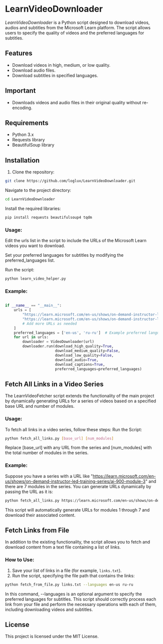 # LearnVideoDownloader

*LearnVideoDownloader* is a Python script designed to download videos, audios and subtitles from the Microsoft Learn platform. The script allows users to specify the quality of videos and the preferred languages for subtitles.

## Features

- Download videos in high, medium, or low quality.
- Download audio files.
- Download subtitles in specified languages.

## Important

- Downloads videos and audio files in their original quality without re-encoding.

## Requirements

- Python 3.x
- Requests library
- BeautifulSoup library

## Installation

1. Clone the repository:

```bash
git clone https://github.com/loglux/LearnVideoDownloader.git
```

Navigate to the project directory:

```bash
cd LearnVideoDownloader
```

Install the required libraries:
```bash
pip install requests beautifulsoup4 tqdm
```
### Usage:
Edit the urls list in the script to include the URLs of the Microsoft Learn videos you want to download.

Set your preferred languages for subtitles by modifying the preferred_languages list.

Run the script:
``` bash
python learn_video_helper.py
```
### Example:
```python

if __name__ == "__main__":
    urls = [
        "https://learn.microsoft.com/en-us/shows/on-demand-instructor-led-training-series/ai-050-module-1/",
        "https://learn.microsoft.com/en-us/shows/on-demand-instructor-led-training-series/ai-050-module-2/",
        # Add more URLs as needed
    ]
    preferred_languages = ['en-us', 'ru-ru']  # Example preferred languages: English and Russian subtitles
    for url in urls:
        downloader = VideoDownloader(url)
        downloader.run(download_high_quality=True,
                       download_medium_quality=False,
                       download_low_quality=False,
                       download_audio=True,
                       download_captions=True,
                       preferred_languages=preferred_languages)
```

## Fetch All Links in a Video Series
The LearnVideoFetcher script extends the functionality of the main project by dynamically generating URLs for a series of videos based on a specified base URL and number of modules.
### Usage:
To fetch all links in a video series, follow these steps:
Run the Script:
```bash
python fetch_all_links.py [base_url] [num_modules]
```
Replace [base_url] with any URL from the series and [num_modules] with the total number of modules in the series.

### Example:

Suppose you have a series with a URL like "https://learn.microsoft.com/en-us/shows/on-demand-instructor-led-training-series/ai-900-module-3" and there are 7 modules in the series. You can generate URLs dynamically by passing the URL as it is:
```bash
python fetch_all_links.py https://learn.microsoft.com/en-us/shows/on-demand-instructor-led-training-series/ai-900-module-3 7
```
This script will automatically generate URLs for modules 1 through 7 and download their associated content.

## Fetch Links from File

In addition to the existing functionality, the script allows you to fetch and download content from a text file containing a list of links.

### How to Use:
1. Save your list of links in a file (for example, `links.txt`).
2. Run the script, specifying the file path that contains the links:
```bash
python fetch_from_file.py links.txt --languages en-us ru-ru
```
In this command, --languages is an optional argument to specify the preferred languages for subtitles.
This script should correctly process each link from your file and perform the necessary operations with each of them, including downloading videos and subtitles.

## License
This project is licensed under the MIT License.
